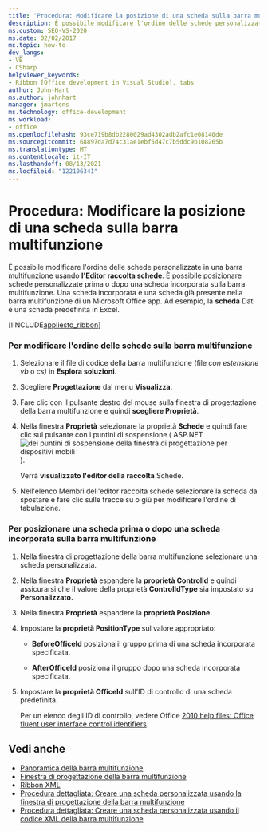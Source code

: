 ```yaml
---
title: 'Procedura: Modificare la posizione di una scheda sulla barra multifunzione'
description: È possibile modificare l'ordine delle schede personalizzate in una barra multifunzione e posizionare le schede personalizzate prima o dopo una scheda incorporata nella barra multifunzione usando l'editor della raccolta schede.
ms.custom: SEO-VS-2020
ms.date: 02/02/2017
ms.topic: how-to
dev_langs:
- VB
- CSharp
helpviewer_keywords:
- Ribbon [Office development in Visual Studio], tabs
author: John-Hart
ms.author: johnhart
manager: jmartens
ms.technology: office-development
ms.workload:
- office
ms.openlocfilehash: 93ce719b8db2280029ad4302adb2afc1e08140de
ms.sourcegitcommit: 68897da7d74c31ae1ebf5d47c7b5ddc9b108265b
ms.translationtype: MT
ms.contentlocale: it-IT
ms.lasthandoff: 08/13/2021
ms.locfileid: "122106341"
---
```

# <a name="how-to-change-the-position-of-a-tab-on-the-ribbon"></a>Procedura: Modificare la posizione di una scheda sulla barra multifunzione
  È possibile modificare l'ordine delle schede personalizzate in una barra multifunzione usando **l'Editor raccolta schede**. È possibile posizionare schede personalizzate prima o dopo una scheda incorporata sulla barra multifunzione. Una scheda incorporata è una scheda già presente nella barra multifunzione di un Microsoft Office app. Ad esempio, la **scheda** Dati è una scheda predefinita in Excel.

 [!INCLUDE[appliesto_ribbon](../vsto/includes/appliesto-ribbon-md.md)]

### <a name="to-change-the-order-of-tabs-on-the-ribbon"></a>Per modificare l'ordine delle schede sulla barra multifunzione

1. Selezionare il file di codice della barra multifunzione (file *con estensione vb* o *cs)* in **Esplora soluzioni**.

2. Scegliere **Progettazione** dal menu **Visualizza**.

3. Fare clic con il pulsante destro del mouse sulla finestra di progettazione della barra multifunzione e quindi **scegliere Proprietà**.

4. Nella finestra **Proprietà** selezionare la proprietà **Schede** e quindi fare clic sul pulsante con i puntini di sospensione ( ASP.NET ![dei puntini di sospensione della finestra di progettazione per dispositivi mobili](../sharepoint/media/mwellipsis.gif "Ellisse di ASP.NET Mobile Designer")).

     Verrà **visualizzato l'editor della raccolta** Schede.

5. Nell'elenco Membri dell'editor raccolta schede selezionare la scheda da spostare e fare clic sulle frecce su o giù per modificare l'ordine di tabulazione.  

### <a name="to-position-a-tab-before-or-after-a-built-in-tab-on-the-ribbon"></a>Per posizionare una scheda prima o dopo una scheda incorporata sulla barra multifunzione

1. Nella finestra di progettazione della barra multifunzione selezionare una scheda personalizzata.

2. Nella finestra **Proprietà** espandere la **proprietà ControlId** e quindi assicurarsi che il valore della proprietà **ControlIdType** sia impostato su **Personalizzato.**

3. Nella finestra **Proprietà** espandere la **proprietà Posizione.**

4. Impostare la **proprietà PositionType** sul valore appropriato:

    - **BeforeOfficeId** posiziona il gruppo prima di una scheda incorporata specificata.

    - **AfterOfficeId** posiziona il gruppo dopo una scheda incorporata specificata.

5. Impostare la **proprietà OfficeId** sull'ID di controllo di una scheda predefinita.

     Per un elenco degli ID di controllo, vedere Office [2010 help files: Office fluent user interface control identifiers](https://www.microsoft.com/download/details.aspx?id=6627).

## <a name="see-also"></a>Vedi anche
- [Panoramica della barra multifunzione](../vsto/ribbon-overview.md)
- [Finestra di progettazione della barra multifunzione](../vsto/ribbon-designer.md)
- [Ribbon XML](../vsto/ribbon-xml.md)
- [Procedura dettagliata: Creare una scheda personalizzata usando la finestra di progettazione della barra multifunzione](../vsto/walkthrough-creating-a-custom-tab-by-using-the-ribbon-designer.md)
- [Procedura dettagliata: Creare una scheda personalizzata usando il codice XML della barra multifunzione](../vsto/walkthrough-creating-a-custom-tab-by-using-ribbon-xml.md)
